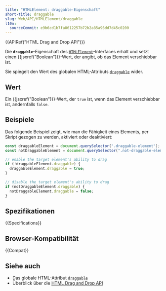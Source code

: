 ```yaml
---
title: "HTMLElement: draggable-Eigenschaft"
short-title: draggable
slug: Web/API/HTMLElement/draggable
l10n:
  sourceCommit: e9b6cd1b7fa8612257b72b2a85a96dd7d45c0200
---
```


{{APIRef("HTML Drag and Drop API")}}

Die **`draggable`**-Eigenschaft des [`HTMLElement`](/de/docs/Web/API/HTMLElement)-Interfaces erhält und setzt einen {{jsxref("Boolean")}}-Wert, der angibt, ob das Element verschiebbar ist.

Sie spiegelt den Wert des globalen HTML-Attributs [`draggable`](/de/docs/Web/HTML/Reference/Global_attributes/draggable) wider.

## Wert

Ein {{jsxref("Boolean")}}-Wert, der `true` ist, wenn das Element verschiebbar ist, andernfalls `false`.

## Beispiele

Das folgende Beispiel zeigt, wie man die Fähigkeit eines Elements, per Skript gezogen zu werden, aktiviert oder deaktiviert:

```js
const draggableElement = document.querySelector(".draggable-element");
const notDraggableElement = document.querySelector(".not-draggable-element");

// enable the target element's ability to drag
if (!draggableElement.draggable) {
  draggableElement.draggable = true;
}

// disable the target element's ability to drag
if (notDraggableElement.draggable) {
  notDraggableElement.draggable = false;
}
```

## Spezifikationen

{{Specifications}}

## Browser-Kompatibilität

{{Compat}}

## Siehe auch

- Das globale HTML-Attribut [`draggable`](/de/docs/Web/HTML/Reference/Global_attributes/draggable)
- Überblick über die [HTML Drag and Drop API](/de/docs/Web/API/HTML_Drag_and_Drop_API)
